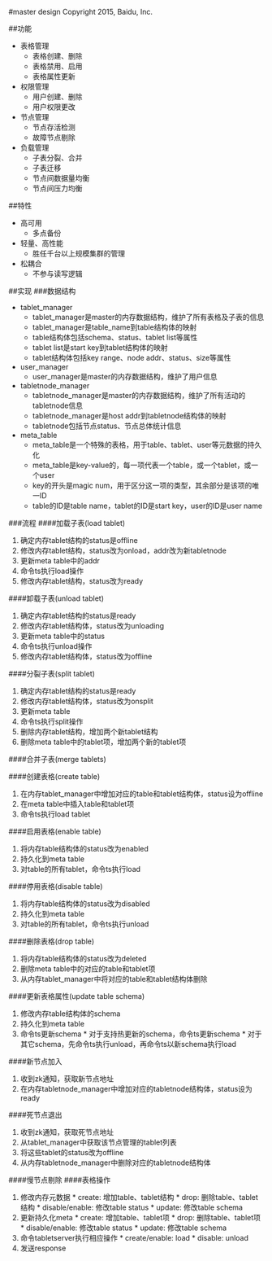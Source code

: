 #master design
Copyright 2015, Baidu, Inc.

##功能
* 表格管理
  * 表格创建、删除
  * 表格禁用、启用
  * 表格属性更新
* 权限管理
  * 用户创建、删除
  * 用户权限更改
* 节点管理
  * 节点存活检测
  * 故障节点剔除
* 负载管理
  * 子表分裂、合并
  * 子表迁移
  * 节点间数据量均衡
  * 节点间压力均衡


##特性
* 高可用
  * 多点备份
* 轻量、高性能
  * 胜任千台以上规模集群的管理
* 松耦合
  * 不参与读写逻辑

##实现
###数据结构
  * tablet_manager
    * tablet_manager是master的内存数据结构，维护了所有表格及子表的信息
    * tablet_manager是table_name到table结构体的映射
    * table结构体包括schema、status、tablet list等属性
    * tablet list是start key到tablet结构体的映射
    * tablet结构体包括key range、node addr、status、size等属性
  * user_manager
    * user_manager是master的内存数据结构，维护了用户信息
  * tabletnode_manager
    * tabletnode_manager是master的内存数据结构，维护了所有活动的tabletnode信息
    * tabletnode_manager是host addr到tabletnode结构体的映射
    * tabletnode包括节点status、节点总体统计信息
  * meta_table
    * meta_table是一个特殊的表格，用于table、tablet、user等元数据的持久化
    * meta_table是key-value的，每一项代表一个table，或一个tablet，或一个user
    * key的开头是magic num，用于区分这一项的类型，其余部分是该项的唯一ID
    * table的ID是table name，tablet的ID是start key，user的ID是user name

###流程
####加载子表(load tablet)
  1. 确定内存tablet结构的status是offline
  1. 修改内存tablet结构，status改为onload，addr改为新tabletnode
  1. 更新meta table中的addr
  1. 命令ts执行load操作
  1. 修改内存tablet结构，status改为ready

####卸载子表(unload tablet)
  1. 确定内存tablet结构的status是ready
  1. 修改内存tablet结构体，status改为unloading
  1. 更新meta table中的status
  1. 命令ts执行unload操作
  1. 修改内存tablet结构体，status改为offline

####分裂子表(split tablet)
  1. 确定内存tablet结构的status是ready
  1. 修改内存tablet结构体，status改为onsplit
  1. 更新meta table
  1. 命令ts执行split操作
  1. 删除内存tablet结构，增加两个新tablet结构
  1. 删除meta table中的tablet项，增加两个新的tablet项

####合并子表(merge tablets)

####创建表格(create table)
  1. 在内存tablet_manager中增加对应的table和tablet结构体，status设为offline
  1. 在meta table中插入table和tablet项
  1. 命令ts执行load tablet

####启用表格(enable table)
  1. 将内存table结构体的status改为enabled
  1. 持久化到meta table
  1. 对table的所有tablet，命令ts执行load

####停用表格(disable table)
  1. 将内存table结构体的status改为disabled
  1. 持久化到meta table
  1. 对table的所有tablet，命令ts执行unload

####删除表格(drop table)
  1. 将内存table结构体的status改为deleted
  1. 删除meta table中的对应的table和tablet项
  1. 从内存tablet_manager中将对应的table和tablet结构体删除

####更新表格属性(update table schema)
  1. 修改内存table结构体的schema
  1. 持久化到meta table
  1. 命令ts更新schema
    * 对于支持热更新的schema，命令ts更新schema
    * 对于其它schema，先命令ts执行unload，再命令ts以新schema执行load

####新节点加入
  1. 收到zk通知，获取新节点地址
  1. 在内存tabletnode_manager中增加对应的tabletnode结构体，status设为ready

####死节点退出
  1. 收到zk通知，获取死节点地址
  1. 从tablet_manager中获取该节点管理的tablet列表
  1. 将这些tablet的status改为offline
  1. 从内存tabletnode_manager中删除对应的tabletnode结构体

####慢节点剔除
####表格操作
  1. 修改内存元数据
    * create: 增加table、tablet结构
    * drop: 删除table、tablet结构
    * disable/enable: 修改table status
    * update: 修改table schema
  2. 更新持久化meta
    * create: 增加table、tablet项
    * drop: 删除table、tablet项
    * disable/enable: 修改table status
    * update: 修改table schema
  3. 命令tabletserver执行相应操作
    * create/enable: load
    * disable: unload
  4. 发送response
